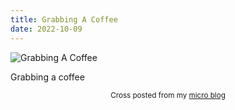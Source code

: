 ```yaml
---
title: Grabbing A Coffee
date: 2022-10-09
---
```

![Grabbing A Coffee](/9d82fa35ac.jpg)

<p>Grabbing a coffee</p>


<center><small>Cross posted from my <a href='http://micro.blog/joshnicholas'>micro blog</a></small></center>

    
